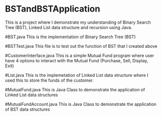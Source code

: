 # BSTandBSTApplication

This is a project where I demonstrate my understanding of Binary Search Tree (BST), Linked List data structure and recursion using Java.

#BST.java
This is the implementation of Binary Search Tree (BST)

#BSTTest.java
This file is to test out the function of BST that I created above

#CustomerInterface.java
This is a simple Mutual Fund program where user have 4 options to interact with the Mutual Fund (Purchase, Sell, Display, Exit)

#List.java
This is the implemetation of Linked List data structure where I used this to store the funds of the customer.

#MutualFund.java
This is Java Class to demonstrate the application of Linked List data structures

#MutualFundAccount.java
This is Java Class to demonstrate the application of BST data structures
